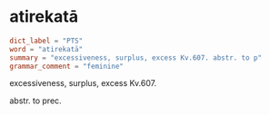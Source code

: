 # atirekatā

``` toml
dict_label = "PTS"
word = "atirekatā"
summary = "excessiveness, surplus, excess Kv.607. abstr. to p"
grammar_comment = "feminine"
```

excessiveness, surplus, excess Kv.607.

abstr. to prec.


